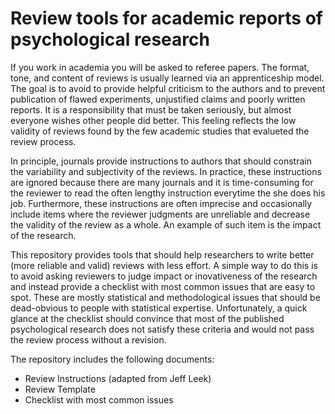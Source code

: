Review tools for academic reports of psychological research
=========================

If you work in academia you will be asked to referee papers. The format, tone, and content of reviews is usually learned via an apprenticeship model.  The goal is to avoid to provide helpful criticism to the authors and to prevent publication of flawed experiments, unjustified claims and poorly written reports. It is a responsibility that must be taken seriously, but almost everyone wishes other people did better. This feeling reflects the low validity of reviews found by the few academic studies that evalueted the review process. 

In principle, journals provide instructions to authors that should constrain the variability and subjectivity of the reviews. In practice, these instructions are ignored because there are many journals and it is time-consuming for the reviewer to read the often lengthy instruction everytime the she does his job. Furthermore, these instructions are often imprecise and occasionally include items where the reviewer judgments are unreliable and decrease the validity of the review as a whole. An example of such item is the impact of the research.

This repository provides tools that should help researchers to write better (more reliable and valid) reviews with less effort. A simple way to do this is to avoid asking reviewers to judge impact or inovativeness of the research and instead provide a checklist with most common issues that are easy to spot. These are mostly statistical and methodological issues that should be dead-obvious to people with statistical expertise. Unfortunately, a quick glance at the checklist should convince that most of the published psychological research does not satisfy these criteria and would not pass the review process without a revision. 

The repository includes the following documents:

* Review Instructions (adapted from Jeff Leek)
* Review Template 
* Checklist with most common issues

